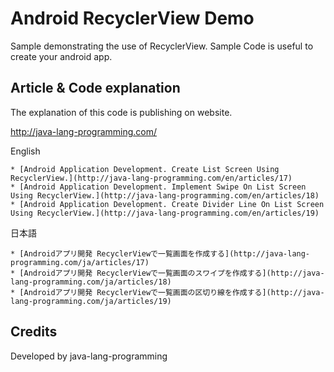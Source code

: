 Android RecyclerView Demo
===================================

Sample demonstrating the use of RecyclerView. 
Sample Code is useful to create your android app.

Article & Code explanation
------------
The explanation of this code is publishing on website.

http://java-lang-programming.com/

English

    * [Android Application Development. Create List Screen Using RecyclerView.](http://java-lang-programming.com/en/articles/17)
    * [Android Application Development. Implement Swipe On List Screen Using RecyclerView.](http://java-lang-programming.com/en/articles/18)
    * [Android Application Development. Create Divider Line On List Screen Using RecyclerView.](http://java-lang-programming.com/en/articles/19)

日本語

    * [Androidアプリ開発 RecyclerViewで一覧画面を作成する](http://java-lang-programming.com/ja/articles/17)
    * [Androidアプリ開発 RecyclerViewで一覧画面のスワイプを作成する](http://java-lang-programming.com/ja/articles/18)
    * [Androidアプリ開発 RecyclerViewで一覧画面の区切り線を作成する](http://java-lang-programming.com/ja/articles/19)

Credits
------------
Developed by java-lang-programming
